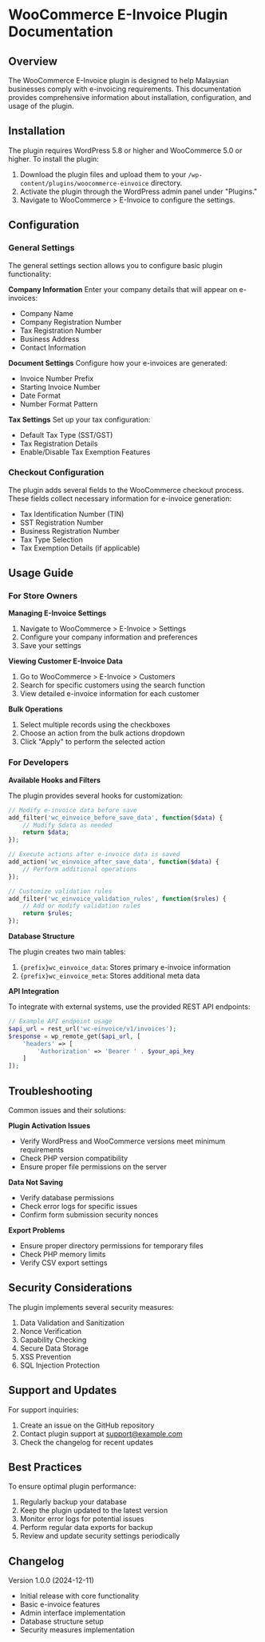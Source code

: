 # WooCommerce E-Invoice Plugin Documentation

## Overview

The WooCommerce E-Invoice plugin is designed to help Malaysian businesses comply with e-invoicing requirements. This documentation provides comprehensive information about installation, configuration, and usage of the plugin.

## Installation

The plugin requires WordPress 5.8 or higher and WooCommerce 5.0 or higher. To install the plugin:

1. Download the plugin files and upload them to your `/wp-content/plugins/woocommerce-einvoice` directory.
2. Activate the plugin through the WordPress admin panel under "Plugins."
3. Navigate to WooCommerce > E-Invoice to configure the settings.

## Configuration

### General Settings

The general settings section allows you to configure basic plugin functionality:

**Company Information**
Enter your company details that will appear on e-invoices:
- Company Name
- Company Registration Number
- Tax Registration Number
- Business Address
- Contact Information

**Document Settings**
Configure how your e-invoices are generated:
- Invoice Number Prefix
- Starting Invoice Number
- Date Format
- Number Format Pattern

**Tax Settings**
Set up your tax configuration:
- Default Tax Type (SST/GST)
- Tax Registration Details
- Enable/Disable Tax Exemption Features

### Checkout Configuration

The plugin adds several fields to the WooCommerce checkout process. These fields collect necessary information for e-invoice generation:
- Tax Identification Number (TIN)
- SST Registration Number
- Business Registration Number
- Tax Type Selection
- Tax Exemption Details (if applicable)

## Usage Guide

### For Store Owners

**Managing E-Invoice Settings**
1. Navigate to WooCommerce > E-Invoice > Settings
2. Configure your company information and preferences
3. Save your settings

**Viewing Customer E-Invoice Data**
1. Go to WooCommerce > E-Invoice > Customers
2. Search for specific customers using the search function
3. View detailed e-invoice information for each customer

**Bulk Operations**
1. Select multiple records using the checkboxes
2. Choose an action from the bulk actions dropdown
3. Click "Apply" to perform the selected action

### For Developers

**Available Hooks and Filters**

The plugin provides several hooks for customization:

```php
// Modify e-invoice data before save
add_filter('wc_einvoice_before_save_data', function($data) {
    // Modify $data as needed
    return $data;
});

// Execute actions after e-invoice data is saved
add_action('wc_einvoice_after_save_data', function($data) {
    // Perform additional operations
});

// Customize validation rules
add_filter('wc_einvoice_validation_rules', function($rules) {
    // Add or modify validation rules
    return $rules;
});
```

**Database Structure**

The plugin creates two main tables:

1. `{prefix}wc_einvoice_data`: Stores primary e-invoice information
2. `{prefix}wc_einvoice_meta`: Stores additional meta data

**API Integration**

To integrate with external systems, use the provided REST API endpoints:

```php
// Example API endpoint usage
$api_url = rest_url('wc-einvoice/v1/invoices');
$response = wp_remote_get($api_url, [
    'headers' => [
        'Authorization' => 'Bearer ' . $your_api_key
    ]
]);
```

## Troubleshooting

Common issues and their solutions:

**Plugin Activation Issues**
- Verify WordPress and WooCommerce versions meet minimum requirements
- Check PHP version compatibility
- Ensure proper file permissions on the server

**Data Not Saving**
- Verify database permissions
- Check error logs for specific issues
- Confirm form submission security nonces

**Export Problems**
- Ensure proper directory permissions for temporary files
- Check PHP memory limits
- Verify CSV export settings

## Security Considerations

The plugin implements several security measures:

1. Data Validation and Sanitization
2. Nonce Verification
3. Capability Checking
4. Secure Data Storage
5. XSS Prevention
6. SQL Injection Protection

## Support and Updates

For support inquiries:
1. Create an issue on the GitHub repository
2. Contact plugin support at support@example.com
3. Check the changelog for recent updates

## Best Practices

To ensure optimal plugin performance:

1. Regularly backup your database
2. Keep the plugin updated to the latest version
3. Monitor error logs for potential issues
4. Perform regular data exports for backup
5. Review and update security settings periodically

## Changelog

Version 1.0.0 (2024-12-11)
- Initial release with core functionality
- Basic e-invoice features
- Admin interface implementation
- Database structure setup
- Security measures implementation
